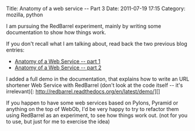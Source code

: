 Title: Anatomy of a web service -- Part 3
Date: 2011-07-19 17:15
Category: mozilla, python

I am pursuing the RedBarrel experiment, mainly by writing some
documentation to show how things work.   
  
If you don't recall what I am talking about, read back the two previous
blog entries:   
-   [Anatomy of a Web Service -- part 1][]
-   [Anatomy of a Web Service -- part 2   
   ][]

  
I added a full demo in the documentation, that explains how to write an
URL shortener Web Service with RedBarrel (don't look at the code itself
-- it's irrelevant)[:
http://redbarrel.readthedocs.org/en/latest/demo/][]   
  
If you happen to have some web services based on Pylons, Pyramid or
anything on the top of WebOb, I'd be very happy to try to refactor them
using RedBarrel as an experiment, to see how things work out. (not for
you to use, but just for me to exercise the idea)

  [Anatomy of a Web Service -- part 1]: http://tarekziade.wordpress.com/2011/06/09/anatomy-of-a-web-service
  [Anatomy of a Web Service -- part 2   
 ]: http://tarekziade.wordpress.com/2011/06/17/anatomy-of-a-web-service-part-2-redbarrel/
  [: http://redbarrel.readthedocs.org/en/latest/demo/]: http://redbarrel.readthedocs.org/en/latest/demo/
